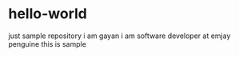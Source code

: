 # hello-world
just sample repository
i am gayan
i am software developer at emjay penguine
this is sample
